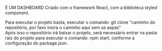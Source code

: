 É UM DASHBOARD Criado com o framework React, com a biblioteca styled component. 

Para executar o projeto basta, executar o comando:  git clone  "caminho do repositório, por favo insira o caminho aqui sem as aspas"  
Após isso o repositório irá baixar o projeto, será necessário entrar na pasta raiz do projeto para executar o comando: npm start, conforme a configuração do package.json.
